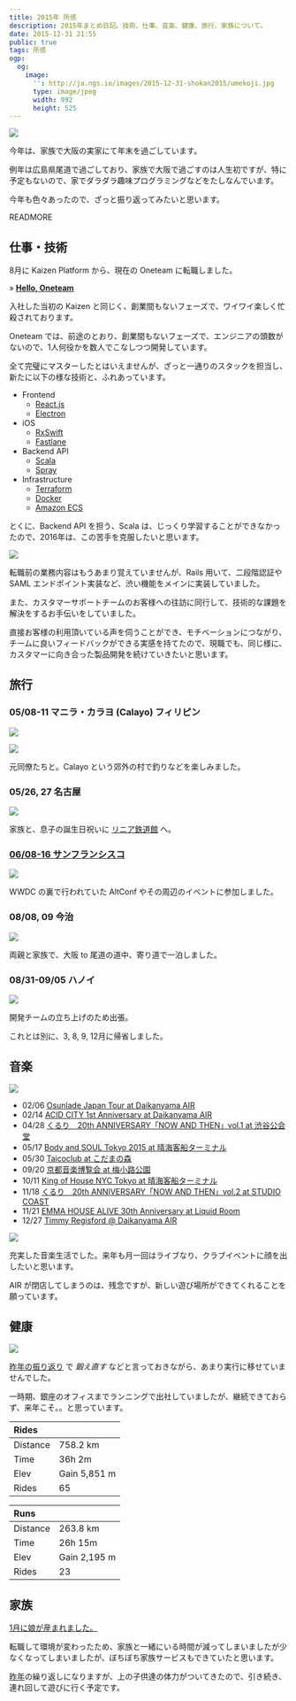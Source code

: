 ```yaml
---
title: 2015年 所感
description: 2015年まとめ日記。技術、仕事、音楽、健康、旅行、家族について。
date: 2015-12-31 21:55
public: true
tags: 所感
ogp:
  og:
    image:
      '': http://ja.ngs.io/images/2015-12-31-shokan2015/umekoji.jpg
      type: image/jpeg
      width: 992
      height: 525
---
```


![](2015-12-31-shokan2015/umekoji.jpg)

今年は、家族で大阪の実家にて年末を過ごしています。

例年は広島県尾道で過ごしており、家族で大阪で過ごすのは人生初ですが、特に予定もないので、家でダラダラ趣味プログラミングなどをたしなんでいます。

今年も色々あったので、ざっと振り返ってみたいと思います。

READMORE

## 仕事・技術

8月に Kaizen Platform から、現在の Oneteam に転職しました。

&raquo; **[Hello, Oneteam](http://ja.ngs.io/2015/08/01/hello-oneteam/)**

入社した当初の Kaizen と同じく、創業間もないフェーズで、ワイワイ楽しく忙殺されております。

Oneteam では、前途のとおり、創業間もないフェーズで、エンジニアの頭数がないので、1人何役かを数人でこなしつつ開発しています。

全て完璧にマスターしたとはいえませんが、ざっと一通りのスタックを担当し、新たに以下の様な技術と、ふれあっています。

- Frontend
  - [React.js](https://facebook.github.io/react/)
  - [Electron](http://electron.atom.io/)
- iOS
  - [RxSwift](https://github.com/ReactiveX/RxSwift)
  - [Fastlane](https://fastlane.tools/)
- Backend API
  - [Scala](http://www.scala-lang.org/)
  - [Spray](http://spray.io/)
- Infrastructure
  - [Terraform](https://terraform.io/)
  - [Docker](https://www.docker.com/)
  - [Amazon ECS](http://aws.amazon.com/jp/ecs/)

とくに、Backend API を担う、Scala は、じっくり学習することができなかったので、2016年は、この苦手を克服したいと思います。

![](2015-12-31-shokan2015/from-kaizen-office.jpg)

転職前の業務内容はもうあまり覚えていませんが、Rails 用いて、二段階認証や SAML エンドポイント実装など、渋い機能をメインに実装していました。

また、カスタマーサポートチームのお客様への往訪に同行して、技術的な課題を解決をするお手伝いをしていました。

直接お客様の利用頂いている声を伺うことができ、モチベーションにつながり、チームに良いフィードバックができる実感を持てたので、現職でも、同じ様に、カスタマーに向き合った製品開発を続けていきたいと思います。

## 旅行

### 05/08-11 マニラ・カラヨ (Calayo) フィリピン

![](2015-12-31-shokan2015/carayo.jpg)

![](2015-12-31-shokan2015/manila.jpg)

元同僚たちと。Calayo という郊外の村で釣りなどを楽しみました。

### 05/26, 27 名古屋

![](2015-12-31-shokan2015/jr-museum.jpg)

家族と、息子の誕生日祝いに [リニア鉄道館](http://museum.jr-central.co.jp/) へ。

### [06/08-16 サンフランシスコ](http://ja.ngs.io/2015/06/23/san-francisco/)

![](2015-12-31-shokan2015/haightst.jpg)

WWDC の裏で行われていた AltConf やその周辺のイベントに参加しました。

### 08/08, 09 今治

![](2015-12-31-shokan2015/setouchi.jpg)

両親と家族で、大阪 to 尾道の道中、寄り道で一泊しました。

### 08/31-09/05 ハノイ

![](2015-12-31-shokan2015/hanoi.jpg)

開発チームの立ち上げのため出張。

これとは別に、3, 8, 9, 12月に帰省しました。

## 音楽

![](2015-12-31-shokan2015/octant.jpg)

- 02/06 [Osunlade Japan Tour at Daikanyama AIR](http://www.residentadvisor.net/event.aspx?674654)
- 02/14 [ACID CITY 1st Anniversary at Daikanyama AIR](http://www.air-tokyo.com/schedule/1957.html)
- 04/28 [くるり　20th ANNIVERSARY「NOW AND THEN」vol.1 at 渋谷公会堂](http://www.quruli.net/news/20th-anniversary-%E3%82%B3%E3%83%B3%E3%82%BB%E3%83%97%E3%83%88%E3%83%A9%E3%82%A4%E3%83%96%E3%80%8Cnow-and-then%E3%80%8D-%E7%AC%AC%E4%B8%80%E5%BC%BE%E3%82%92%E6%9D%B1%E4%BA%AC%E3%80%81%E5%A4%A7/)
- 05/17 [Body and SOUL Tokyo 2015 at 晴海客船ターミナル](http://www.bodyandsoul-japan.com/)
- 05/30 [Taicoclub at こだまの森](http://taicoclub.com/15/)
- 09/20 [京都音楽博覧会 at 梅小路公園](http://kyotoonpaku.net/2015/)
- 10/11 [King of House NYC Tokyo at 晴海客船ターミナル](http://www.kohnyctokyo.com/)
- 11/18 [くるり　20th ANNIVERSARY「NOW AND THEN」vol.2 at STUDIO COAST](http://www.quruli.net/news/ntvol2news/)
- 11/21 [EMMA HOUSE ALIVE 30th Anniversary at Liquid Room](http://www.liquidroom.net/schedule/20151121/26702/)
- 12/27 [Timmy Regisford @ Daikanyama AIR](http://www.clubberia.com/ja/news/5511-N-Y-Timmy-Regisford-AIR/)

![](2015-12-31-shokan2015/air.jpg)

充実した音楽生活でした。来年も月一回はライブなり、クラブイベントに顔を出したいと思います。

AIR が閉店してしまうのは、残念ですが、新しい遊び場所ができてくれることを願っています。

## 健康

![](2015-12-31-shokan2015/shimanami.jpg)

[昨年の振り返り][2014] で _鍛え直す_ などと言っておきながら、あまり実行に移せていませんでした。

一時期、銀座のオフィスまでランニングで出社していましたが、継続できておらず、来年こそ。。と思っています。

| Rides    |              |
| :------- | :----------- |
| Distance | 758.2 km     |
| Time     | 36h 2m       |
| Elev     | Gain	5,851 m |
| Rides    | 65           |


| Runs     |              |
| :------- | :----------- |
| Distance | 263.8 km     |
| Time     | 26h 15m      |
| Elev     | Gain	2,195 m |
| Rides    | 23           |

## 家族

[1月に娘が産まれました。](http://127.0.0.1:4567/2015/01/07/megumi/)

転職して環境が変わったため、家族と一緒にいる時間が減ってしまいましたが少なくなってしまいましたが、ぼちぼち家族サービスもできていたと思います。

[昨年][2014]の繰り返しになりますが、上の子供達の体力がついてきたので、引き続き、連れ回して遊びに行く予定です。

[2014]: /2014/12/31/shokan2014/
